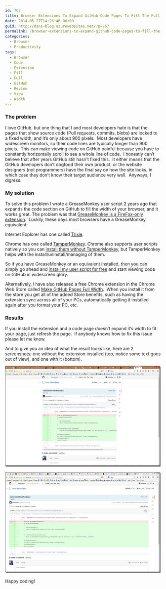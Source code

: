 ```yaml
---
id: 767
title: Browser Extensions To Expand GitHub Code Pages To Fill The Full Width Of Your Browser
date: 2014-05-27T14:26:46-06:00
guid: http://dans-blog.azurewebsites.net/?p=767
permalink: /browser-extensions-to-expand-github-code-pages-to-fill-the-full-width-of-your-browser/
categories:
  - Browser
  - Productivity
tags:
  - Browser
  - Code
  - Extension
  - Fill
  - Full
  - GitHub
  - Review
  - View
  - Width
---
```

###

### The problem

I love GitHub, but one thing that I and most developers hate is that the pages that show source code (Pull requests, commits, blobs) are locked to a fixed width, and it’s only about 900 pixels.&#160; Most developers have widescreen monitors, so their code lines are typically longer than 900 pixels.&#160; This can make viewing code on GitHub painful because you have to constantly horizontally scroll to see a whole line of code.&#160; I honestly can’t believe that after years GitHub still hasn’t fixed this.&#160; It either means that the GitHub developers don’t dogfood their own product, or the website designers (not programmers) have the final say on how the site looks, in which case they don’t know their target audience very well.&#160; Anyways, I digress.

### My solution

To solve this problem I wrote a GreaseMonkey user script 2 years ago that expands the code section on GitHub to fill the width of your browser, and it works great. The problem was that [GreaseMonkey is a FireFox-only extension](https://addons.mozilla.org/en-US/firefox/addon/greasemonkey/).&#160; Luckily, these days most browsers have a GreaseMonkey equivalent:

Internet Explorer has one called [Trixie](http://www.pcworld.com/product/952510/trixie.html).

Chrome has one called [TamperMonkey](https://chrome.google.com/webstore/detail/tampermonkey/dhdgffkkebhmkfjojejmpbldmpobfkfo). Chrome also supports user scripts natively so you can [install them without TamperMonkey](http://stackoverflow.com/a/13672143/602585), but TamperMonkey helps with the install/uninstall/managing of them.

So if you have GreaseMonkey or an equivalent installed, then you can simply go ahead and [install my user script for free](https://greasyfork.org/scripts/1711-make-github-pull-request-commit-and-blob-pages-full-width) and start viewing code on GitHub in widescreen glory.

Alternatively, I have also released a free Chrome extension in the Chrome Web Store called [Make GitHub Pages Full Width](https://chrome.google.com/webstore/detail/make-github-pages-full-wi/dfpgjcidmobcpaoolhgchdcmdgenbaoa).&#160; When you install it from the store you get all of the added Store benefits, such as having the extension sync across all of your PCs, automatically getting it installed again after you format your PC, etc.

### Results

If you install the extension and a code page doesn’t expand it’s width to fit your page, just refresh the page.&#160; If anybody knows how to fix this issue please let me know.

And to give you an idea of what the result looks like, here are 2 screenshots; one without the extension installed (top, notice some text goes out of view), and one with it (bottom).

[<img title="WithoutFullWidth" style="border-left-width: 0px; border-right-width: 0px; background-image: none; border-bottom-width: 0px; padding-top: 0px; padding-left: 0px; display: inline; padding-right: 0px; border-top-width: 0px" border="0" alt="WithoutFullWidth" src="/assets/Posts/2014/05/WithoutFullWidth_thumb.png" width="600" height="327" />](/assets/Posts/2014/05/WithoutFullWidth.png)

[<img title="WithFullWidth" style="border-left-width: 0px; border-right-width: 0px; background-image: none; border-bottom-width: 0px; padding-top: 0px; padding-left: 0px; display: inline; padding-right: 0px; border-top-width: 0px" border="0" alt="WithFullWidth" src="/assets/Posts/2014/05/WithFullWidth_thumb.png" width="600" height="327" />](/assets/Posts/2014/05/WithFullWidth.png)

Happy coding!
